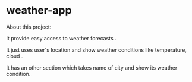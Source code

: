 # weather-app
About this project:

It provide easy access to weather forecasts .

It just uses user's location and show weather conditions like temperature, cloud .

It has an other section which takes name of city and show its weather condition.

